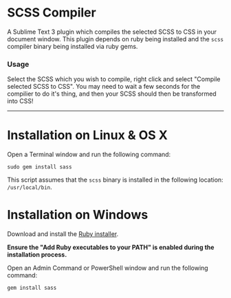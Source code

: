 # SCSS Compiler

A Sublime Text 3 plugin which compiles the selected SCSS to CSS in your document window.
This plugin depends on ruby being installed and the `scss` compiler binary being installed via ruby gems.

### Usage
Select the SCSS which you wish to compile, right click and select "Compile selected SCSS to CSS". You may need to wait a few seconds for the compilier to do it's thing, and then your SCSS should then be transformed into CSS!

---
# Installation on Linux & OS X 

Open a Terminal window and run the following command:
```
sudo gem install sass
```
This script assumes that the `scss` binary is installed in the following location: `/usr/local/bin`.

# Installation on Windows

Download and install the [Ruby installer](https://rubyinstaller.org/).

**Ensure the "Add Ruby executables to your PATH" is enabled during the installation process.**

Open an Admin Command or PowerShell window and run the following command:
```
gem install sass
```
